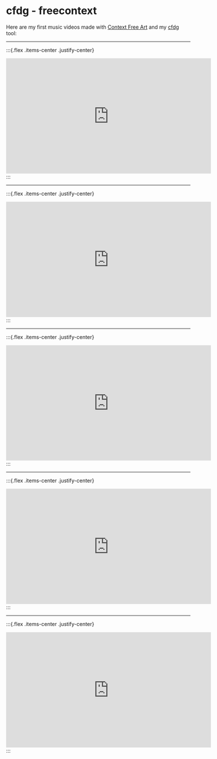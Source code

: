 # cfdg - freecontext

Here are my first music videos made with [Context Free Art](https://www.contextfreeart.org/) and my [cfdg](https://github.com/TristanCacqueray/pycf) tool:

---

:::{.flex .items-center .justify-center}
<iframe width="560" height="315" src="https://www.youtube.com/embed/SYkiDyRQYRw" title="YouTube video player" frameborder="0" allow="accelerometer; autoplay; clipboard-write; encrypted-media; gyroscope; picture-in-picture" allowfullscreen></iframe>
:::

---

:::{.flex .items-center .justify-center}
<iframe width="560" height="315" src="https://www.youtube.com/embed/5P_adr31DMM" title="YouTube video player" frameborder="0" allow="accelerometer; autoplay; clipboard-write; encrypted-media; gyroscope; picture-in-picture" allowfullscreen></iframe>
:::

---

:::{.flex .items-center .justify-center}
<iframe width="560" height="315" src="https://www.youtube.com/embed/h9vY5H0lWsI" title="YouTube video player" frameborder="0" allow="accelerometer; autoplay; clipboard-write; encrypted-media; gyroscope; picture-in-picture" allowfullscreen></iframe>
:::

---

:::{.flex .items-center .justify-center}
<iframe width="560" height="315" src="https://www.youtube.com/embed/BGttO6XGIsI" title="YouTube video player" frameborder="0" allow="accelerometer; autoplay; clipboard-write; encrypted-media; gyroscope; picture-in-picture" allowfullscreen></iframe>
:::

---

:::{.flex .items-center .justify-center}
<iframe width="560" height="315" src="https://www.youtube.com/embed/3MgA_-Dzn6E" title="YouTube video player" frameborder="0" allow="accelerometer; autoplay; clipboard-write; encrypted-media; gyroscope; picture-in-picture" allowfullscreen></iframe>
:::
